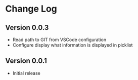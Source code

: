 # Change Log

## Version 0.0.3
* Read path to GIT from VSCode configuration
* Configure display what information is displayed in picklist

## Version 0.0.1
* Initial release